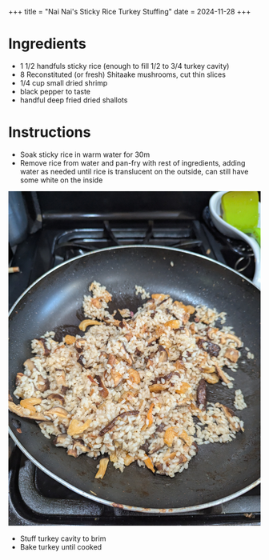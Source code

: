 +++
title = "Nai Nai's Sticky Rice Turkey Stuffing"
date = 2024-11-28
+++

# Ingredients

- 1 1/2 handfuls sticky rice (enough to fill  1/2 to 3/4 turkey cavity)
- 8 Reconstituted (or fresh) Shitaake mushrooms, cut thin slices
- 1/4 cup small dried shrimp
- black pepper to taste
- handful deep fried dried shallots

# Instructions

- Soak sticky rice in warm water for 30m
- Remove rice from water and pan-fry with rest of ingredients, adding water as needed until rice is translucent on the outside, can still have some white on the inside

![sticky-rice-before-turkey.jpg](./index.assets/sticky-rice-before-turkey.jpg)

- Stuff turkey cavity to brim
- Bake turkey until cooked
